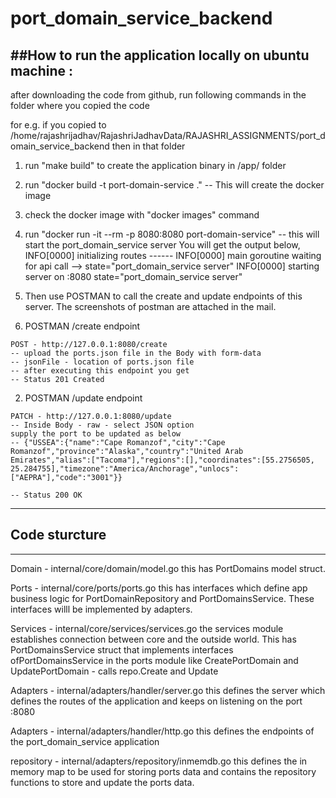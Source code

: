 # port_domain_service_backend

##How to run the application locally on ubuntu machine :
------------------------------------------------------
after downloading the code from github,
run following commands in the folder where you copied the code

for e.g. if you copied to /home/rajashrijadhav/RajashriJadhavData/RAJASHRI_ASSIGNMENTS/port_domain_service_backend
then in that folder

1. run "make build" to create the application binary in /app/ folder

2. run "docker build -t port-domain-service ."  -- This will create the docker image
3. check the docker image with "docker images" command
4. run "docker run -it --rm -p 8080:8080 port-domain-service"  -- this will start the port_domain_service server
You will get the output below,
INFO[0000] initializing routes ------
INFO[0000] main goroutine waiting for api call -->       state="port_domain_service server"
INFO[0000] starting server on :8080                      state="port_domain_service server"

5. Then use POSTMAN to call the create and update endpoints of this server.
The screenshots of postman are attached in the mail.

  1. POSTMAN /create endpoint

	POST - http://127.0.0.1:8080/create
	-- upload the ports.json file in the Body with form-data
	-- jsonFile - location of ports.json file
	-- after executing this endpoint you get
	-- Status 201 Created

  2. POSTMAN /update endpoint

 	PATCH - http://127.0.0.1:8080/update
	-- Inside Body - raw - select JSON option
	supply the port to be updated as below
	-- {"USSEA":{"name":"Cape Romanzof","city":"Cape Romanzof","province":"Alaska","country":"United Arab Emirates","alias":["Tacoma"],"regions":[],"coordinates":[55.2756505, 25.284755],"timezone":"America/Anchorage","unlocs":["AEPRA"],"code":"3001"}}

	-- Status 200 OK


-------------------------------
## Code sturcture
-------------------------------
Domain - internal/core/domain/model.go
this has PortDomains model struct.

Ports - internal/core/ports/ports.go
this has interfaces which define app business logic for PortDomainRepository and PortDomainsService. These interfaces willl be implemented by adapters.

Services - internal/core/services/services.go
the services module establishes connection between core and the outside world.  This has PortDomainsService struct that implements interfaces ofPortDomainsService in the ports module like CreatePortDomain and UpdatePortDomain - calls repo.Create and Update

Adapters - internal/adapters/handler/server.go
this defines the server which defines the routes of the application and keeps on listening on the port :8080

Adapters - internal/adapters/handler/http.go
this defines the endpoints of the port_domain_service application

repository - internal/adapters/repository/inmemdb.go
this defines the in memory map to be used for storing ports data and contains the repository functions to store and update the ports data.

